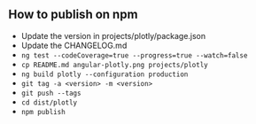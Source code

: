 ## How to publish on npm

* Update the version in projects/plotly/package.json
* Update the CHANGELOG.md
* `ng test --codeCoverage=true --progress=true --watch=false`
* `cp README.md angular-plotly.png projects/plotly`
* `ng build plotly --configuration production`
* `git tag -a <version> -m <version>`
* `git push --tags`
* `cd dist/plotly`
* `npm publish`
